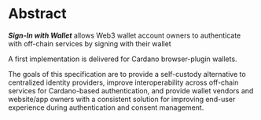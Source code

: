 # Abstract

_**Sign-In with Wallet**_ allows Web3 wallet account owners to authenticate with off-chain services by signing with their wallet

A first implementation is delivered for Cardano browser-plugin wallets.

The goals of this specification are to provide a self-custody alternative to centralized identity providers, improve interoperability across off-chain services for Cardano-based authentication, and provide wallet vendors and website/app owners with a consistent solution for improving end-user experience during authentication and consent management.
